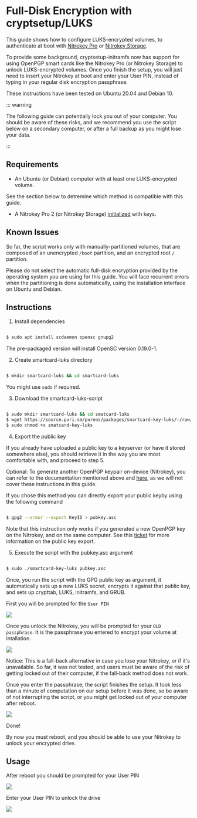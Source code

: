 # Full-Disk Encryption with cryptsetup/LUKS

This guide shows how to configure LUKS-encrypted volumes, to authenticate at boot with [Nitrokey Pro](https://shop.nitrokey.com/shop/product/nk-pro-2-nitrokey-pro-2-3) or [Nitrokey Storage](https://shop.nitrokey.com/shop/product/nitrokey-storage-2-56).

To provide some background, cryptsetup-initramfs now has support for using OpenPGP smart cards like the Nitrokey Pro (or Nitrokey Storage) to unlock LUKS-encrypted volumes. Once you finish the setup, you will just need to insert your Nitrokey at boot and enter your User PIN, instead of typing in your regular disk encryption passphrase.

These instructions have been tested on Ubuntu 20.04 and Debian 10.

::: warning

The following guide can potentially lock you out of your computer. You should be aware of these risks, and we recommend you use the script below on a secondary computer, or after a full backup as you might lose your data.

:::

## Requirements

- An Ubuntu (or Debian) computer with at least one LUKS-encrypted volume. 

See the section below to detremine which method is compatible with this guide.

- A Nitrokey Pro 2 (or Nitrokey Storage) [initialized](https://www.nitrokey.com/documentation/openpgp-email-encryption) with keys. 

## Known Issues

So far, the script works only with manually-partitioned volumes, that are composed of an unencrypted `/boot` partition, and an encrypted root `/` partition.

Please do not select the automatic full-disk encryption provided by the operating system you are using for this guide. You will face recurrent errors when the partitioning is done automatically, using the installation interface on Ubuntu and Debian. 

## Instructions

1. Install dependencies

```bash

$ sudo apt install scdaemon opensc gnupg2

```
The pre-packaged version will install OpenSC version 0.19.0-1.

2. Create smartcard-luks directory

```bash

$ mkdir smartcard-luks && cd smartcard-luks

```
You might use `sudo` if required.

3. Download the smartcard-luks-script

```bash

$ sudo mkdir smartcard-luks && cd smatcard-luks
$ wget https://source.puri.sm/pureos/packages/smartcard-key-luks/-/raw/master/smartcard-key-luks
$ sudo chmod +x smatcard-key-luks

```

4. Export the public key

If you already have uploaded a public key to a keyserver (or have it stored somewhere else), you should retrieve it in the way you are most comfortable with, and proceed to step 5.

Optional: To generate another OpenPGP keypair on-device (Nitrokey), you can refer to the documentation mentioned above and [here](./openpgp-key-generation-on-device.html), as we will not cover these instructions in this guide. 

If you chose this method you can directly export your public keyby using the following command

```bash

$ gpg2 --armor --export KeyID > pubkey.asc

```
 Note that this instruction only works if you generated a new OpenPGP key on the Nitrokey, and on the same computer. See this [ticket](https://support.nitrokey.com/t/import-public-key-to-nitrokey-hsm/2021/5) for more information on the public key export. 

5. Execute the script with the pubkey.asc argument

```bash

$ sudo ./smartcard-key-luks pubkey.asc

```
Once, you run the script with the GPG public key as argument, it automatically sets up a new LUKS secret, encrypts it against that public key, and sets up crypttab, LUKS, initramfs, and GRUB.

First you will be prompted for the `User PIN`

![](./images/luks_1.png)

Once you unlock the Nitrokey, you will be prompted for your `OLD passphrase`. It is the passphrase you entered to encrypt your volume at intallation. 

![](./images/luks_2.png)

Notice: This is a fall-back alternative in case you lose your Nitrokey, or if it's unavailable. So far, it was not tested, and users must be aware of the risk of getting locked out of their computer, if the fall-back method does not work.

Once you enter the passphrase, the script finishes the setup. It took less than a minute of computation on our setup before it was done, so be aware of not interrupting the script, or you might get locked out of your computer after reboot.  

![](./images/luks_3.png)

Done!

By now you must reboot, and you should be able to use your Nitrokey to unlock your encrypted drive.

## Usage

After reboot you should be prompted for your User PIN

![](./images/luks_5.png)

Enter your User PIN to unlock the drive

![](./images/luks_6.png)


